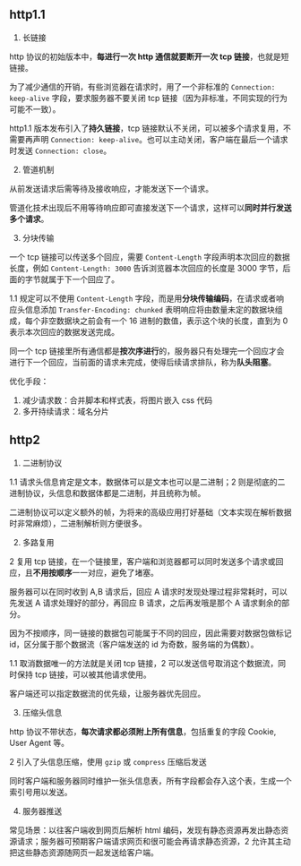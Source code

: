 ## http1.1

1. 长链接

http 协议的初始版本中，**每进行一次 http 通信就要断开一次 tcp 链接**，也就是短链接。

为了减少通信的开销，有些浏览器在请求时，用了一个非标准的 `Connection: keep-alive` 字段，要求服务器不要关闭 tcp 链接（因为非标准，不同实现的行为可能不一致）。

http1.1 版本发布引入了**持久链接**，tcp 链接默认不关闭，可以被多个请求复用，不需要再声明 `Connection: keep-alive`。也可以主动关闭，客户端在最后一个请求时发送 `Connection: close`。

2. 管道机制

从前发送请求后需等待及接收响应，才能发送下一个请求。

管道化技术出现后不用等待响应即可直接发送下一个请求，这样可以**同时并行发送多个请求**。

3. 分块传输

一个 tcp 链接可以传送多个回应，需要 `Content-Length` 字段声明本次回应的数据长度，例如 `Content-Length: 3000` 告诉浏览器本次回应的长度是 3000 字节，后面的字节就属于下一个回应了。

1.1 规定可以不使用 `Content-Length` 字段，而是用**分块传输编码**，在请求或者响应头信息添加 `Transfer-Encoding: chunked` 表明响应将由数量未定的数据块组成，每个非空数据块之前会有一个 16 进制的数值，表示这个块的长度，直到为 0 表示本次回应的数据发送完成。

同一个 tcp 链接里所有通信都是**按次序进行**的，服务器只有处理完一个回应才会进行下一个回应，当前面的请求未完成，使得后续请求排队，称为**队头阻塞**。

优化手段：

1. 减少请求数：合并脚本和样式表，将图片嵌入 css 代码
2. 多开持续请求：域名分片

## http2

1. 二进制协议

1.1 请求头信息肯定是文本，数据体可以是文本也可以是二进制；2 则是彻底的二进制协议，头信息和数据体都是二进制，并且统称为帧。

二进制协议可以定义额外的帧，为将来的高级应用打好基础（文本实现在解析数据时非常麻烦），二进制解析则方便很多。

2. 多路复用

2 复用 tcp 链接，在一个链接里，客户端和浏览器都可以同时发送多个请求或回应，且**不用按顺序**一一对应，避免了堵塞。

服务器可以在同时收到 A,B 请求后，回应 A 请求时发现处理过程非常耗时，可以先发送 A 请求处理好的部分，再回应 B 请求，之后再发哦是那个 A 请求剩余的部分。

因为不按顺序，同一链接的数据包可能属于不同的回应，因此需要对数据包做标记 id，区分属于那个数据流（客户端发送的 id 为奇数，服务端的为偶数）。

1.1 取消数据唯一的方法就是关闭 tcp 链接，2 可以发送信号取消这个数据流，同时保持 tcp 链接，可以被其他请求使用。

客户端还可以指定数据流的优先级，让服务器优先回应。

3. 压缩头信息

http 协议不带状态，**每次请求都必须附上所有信息**，包括重复的字段 Cookie, User Agent 等。

2 引入了头信息压缩，使用 `gzip` 或 `compress` 压缩后发送

同时客户端和服务器同时维护一张头信息表，所有字段都会存入这个表，生成一个索引号用以发送。

4. 服务器推送

常见场景：以往客户端收到网页后解析 html 编码，发现有静态资源再发出静态资源请求；服务器可预期客户端请求网页和很可能会再请求静态资源，2 允许其主动把这些静态资源随网页一起发送给客户端。
